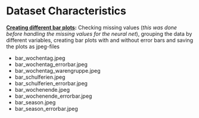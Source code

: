 # Dataset Characteristics

**[Creating different bar plots](data_characteristics.Rmd):** Checking missing values (*this was done before handling the missing values for the neural net*), grouping the data by different variables, creating bar plots with and without error bars and saving the plots as jpeg-files

- bar_wochentag.jpeg
- bar_wochentag_errorbar.jpeg
- bar_wochentag_warengruppe.jpeg
- bar_schulferien.jpeg
- bar_schulferien_errorbar.jpeg
- bar_wochenende.jpeg
- bar_wochenende_errorbar.jpeg
- bar_season.jpeg
- bar_season_errorbar.jpeg
